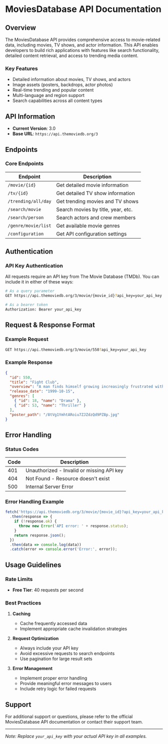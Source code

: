 # MoviesDatabase API Documentation

## Overview

The MoviesDatabase API provides comprehensive access to movie-related data, including movies, TV shows, and actor information. This API enables developers to build rich applications with features like search functionality, detailed content retrieval, and access to trending media content.

### Key Features

- Detailed information about movies, TV shows, and actors
- Image assets (posters, backdrops, actor photos)
- Real-time trending and popular content
- Multi-language and region support
- Search capabilities across all content types

## API Information

- **Current Version**: 3.0
- **Base URL**: `https://api.themoviedb.org/3`

## Endpoints

### Core Endpoints

| Endpoint | Description |
|----------|-------------|
| `/movie/{id}` | Get detailed movie information |
| `/tv/{id}` | Get detailed TV show information |
| `/trending/all/day` | Get trending movies and TV shows |
| `/search/movie` | Search movies by title, year, etc. |
| `/search/person` | Search actors and crew members |
| `/genre/movie/list` | Get available movie genres |
| `/configuration` | Get API configuration settings |

## Authentication

### API Key Authentication

All requests require an API key from The Movie Database (TMDb). You can include it in either of these ways:

```bash
# As a query parameter
GET https://api.themoviedb.org/3/movie/{movie_id}?api_key=your_api_key

# As a bearer token
Authorization: Bearer your_api_key
```

## Request & Response Format

### Example Request

```bash
GET https://api.themoviedb.org/3/movie/550?api_key=your_api_key
```

### Example Response

```json
{
  "id": 550,
  "title": "Fight Club",
  "overview": "A man finds himself growing increasingly frustrated with his life and creates an underground fight club.",
  "release_date": "1999-10-15",
  "genres": [
    { "id": 18, "name": "Drama" },
    { "id": 53, "name": "Thriller" }
  ],
  "poster_path": "/8tVg1YmhtARoiu7ZJZdzQd9PZ8p.jpg"
}
```

## Error Handling

### Status Codes

| Code | Description |
|------|-------------|
| 401 | Unauthorized - Invalid or missing API key |
| 404 | Not Found - Resource doesn't exist |
| 500 | Internal Server Error |

### Error Handling Example

```javascript
fetch('https://api.themoviedb.org/3/movie/{movie_id}?api_key=your_api_key')
  .then(response => {
    if (!response.ok) {
      throw new Error('API error: ' + response.status);
    }
    return response.json();
  })
  .then(data => console.log(data))
  .catch(error => console.error('Error:', error));
```

## Usage Guidelines

### Rate Limits

- **Free Tier**: 40 requests per second

### Best Practices

1. **Caching**
   - Cache frequently accessed data
   - Implement appropriate cache invalidation strategies

2. **Request Optimization**
   - Always include your API key
   - Avoid excessive requests to search endpoints
   - Use pagination for large result sets

3. **Error Management**
   - Implement proper error handling
   - Provide meaningful error messages to users
   - Include retry logic for failed requests

## Support

For additional support or questions, please refer to the official MoviesDatabase API documentation or contact their support team.

---

*Note: Replace `your_api_key` with your actual API key in all examples.*